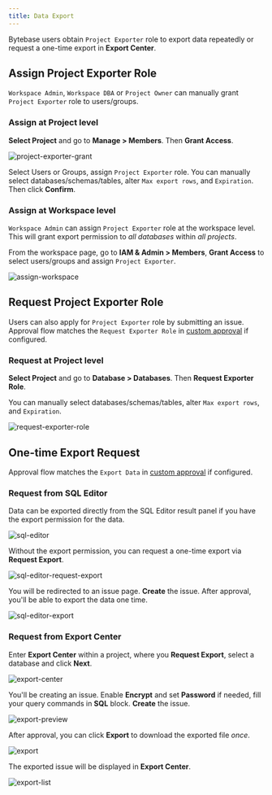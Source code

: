 ```yaml
---
title: Data Export
---
```


Bytebase users obtain `Project Exporter` role to export data repeatedly or request a one-time export in **Export Center**.

## Assign Project Exporter Role

`Workspace Admin`, `Workspace DBA` or `Project Owner` can manually grant `Project Exporter` role to users/groups.

### Assign at Project level

**Select Project** and go to **Manage > Members**. Then **Grant Access**.

![project-exporter-grant](/content/docs/security/data-export/project-exporter-grant.webp)

Select Users or Groups, assign `Project Exporter` role. You can manually select databases/schemas/tables, alter `Max export rows`, and `Expiration`. Then click **Confirm**.

### Assign at Workspace level

`Workspace Admin` can assign `Project Exporter` role at the workspace level. This will grant export permission to _all databases_ within _all projects_.

From the workspace page, go to **IAM & Admin > Members**, **Grant Access** to select users/groups and assign `Project Exporter`.

![assign-workspace](/content/docs/security/data-export/assign-workspace.webp)

## Request Project Exporter Role

<PricingPlanBlock feature_name='QUERY_EXPORT_APPROVAL_WORKFLOW' />

Users can also apply for `Project Exporter` role by submitting an issue. Approval flow matches the `Request Exporter Role` in [custom approval](/docs/administration/custom-approval/) if configured.

### Request at Project level

**Select Project** and go to **Database > Databases**. Then **Request Exporter Role**.

You can manually select databases/schemas/tables, alter `Max export rows`, and `Expiration`.

![request-exporter-role](/content/docs/security/data-export/request-exporter-role.webp)

## One-time Export Request

Approval flow matches the `Export Data` in [custom approval](/docs/administration/custom-approval/) if configured.

### Request from SQL Editor

Data can be exported directly from the SQL Editor result panel if you have the export permission for the data.

![sql-editor](/content/docs/security/data-export/sql-editor.webp)

Without the export permission, you can request a one-time export via **Request Export**.

![sql-editor-request-export](/content/docs/security/data-export/sql-editor-request-export.webp)

You will be redirected to an issue page. **Create** the issue. After approval, you'll be able to export the data one time.

![sql-editor-export](/content/docs/security/data-export/sql-editor-export.webp)

### Request from Export Center

Enter **Export Center** within a project, where you **Request Export**, select a database and click **Next**.

![export-center](/content/docs/security/data-export/export-center.webp)

You'll be creating an issue. Enable **Encrypt** and set **Password** if needed, fill your query commands in **SQL** block. **Create** the issue.

![export-preview](/content/docs/security/data-export/export-preview.webp)

After approval, you can click **Export** to download the exported file _once_.

![export](/content/docs/security/data-export/export.webp)

The exported issue will be displayed in **Export Center**.

![export-list](/content/docs/security/data-export/export-list.webp)
